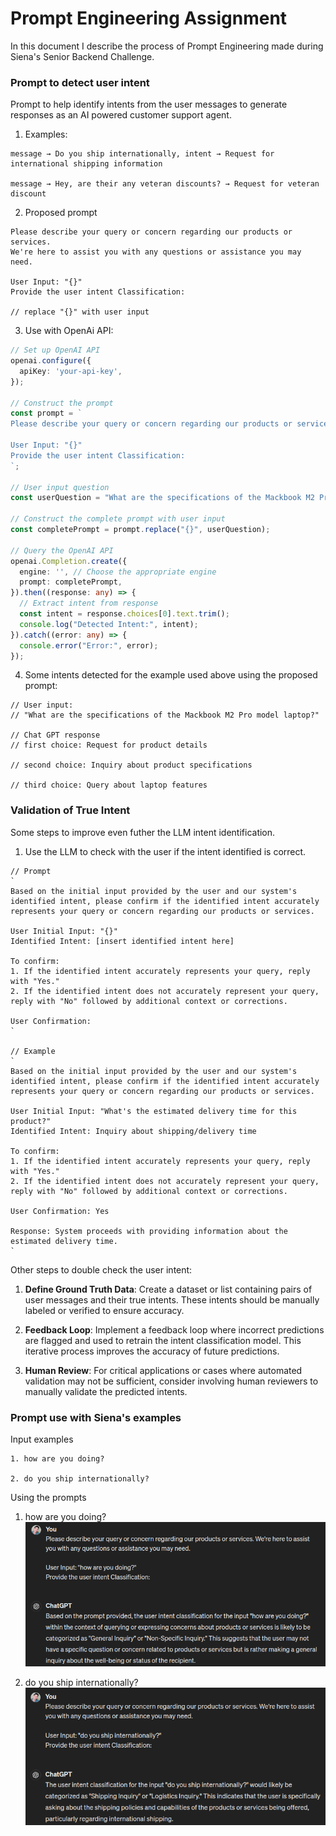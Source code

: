 # Prompt Engineering Assignment

In this document I describe the process of Prompt Engineering made during Siena's Senior Backend Challenge.

### Prompt to detect user intent

Prompt to help identify intents from the user messages to generate responses as an AI powered customer support agent.

1. Examples:
```
message → Do you ship internationally, intent → Request for international shipping information

message → Hey, are their any veteran discounts? → Request for veteran discount
```

2. Proposed prompt
```
Please describe your query or concern regarding our products or services.
We're here to assist you with any questions or assistance you may need.

User Input: "{}"
Provide the user intent Classification:

// replace "{}" with user input

```

3. Use with OpenAi API:
```typescript
// Set up OpenAI API
openai.configure({
  apiKey: 'your-api-key',
});

// Construct the prompt
const prompt = `
Please describe your query or concern regarding our products or services. We're here to assist you with any questions or assistance you may need.

User Input: "{}"
Provide the user intent Classification:
`;

// User input question
const userQuestion = "What are the specifications of the Mackbook M2 Pro model laptop?";

// Construct the complete prompt with user input
const completePrompt = prompt.replace("{}", userQuestion);

// Query the OpenAI API
openai.Completion.create({
  engine: '', // Choose the appropriate engine
  prompt: completePrompt,
}).then((response: any) => {
  // Extract intent from response
  const intent = response.choices[0].text.trim();
  console.log("Detected Intent:", intent);
}).catch((error: any) => {
  console.error("Error:", error);
});
```

4. Some intents detected for the example used above using the proposed prompt:
```
// User input:
// "What are the specifications of the Mackbook M2 Pro model laptop?"

// Chat GPT response
// first choice: Request for product details

// second choice: Inquiry about product specifications

// third choice: Query about laptop features
```

### Validation of True Intent

Some steps to improve even futher the LLM intent identification.

1. Use the LLM to check with the user if the intent identified is correct.
```
// Prompt
`
Based on the initial input provided by the user and our system's identified intent, please confirm if the identified intent accurately represents your query or concern regarding our products or services.

User Initial Input: "{}"
Identified Intent: [insert identified intent here]

To confirm:
1. If the identified intent accurately represents your query, reply with "Yes."
2. If the identified intent does not accurately represent your query, reply with "No" followed by additional context or corrections.

User Confirmation:
`

// Example
`
Based on the initial input provided by the user and our system's identified intent, please confirm if the identified intent accurately represents your query or concern regarding our products or services.

User Initial Input: "What's the estimated delivery time for this product?"
Identified Intent: Inquiry about shipping/delivery time

To confirm:
1. If the identified intent accurately represents your query, reply with "Yes."
2. If the identified intent does not accurately represent your query, reply with "No" followed by additional context or corrections.

User Confirmation: Yes

Response: System proceeds with providing information about the estimated delivery time.
`
```

Other steps to double check the user intent:

1. **Define Ground Truth Data**: Create a dataset or list containing pairs of user messages and their true intents. These intents should be manually labeled or verified to ensure accuracy.

2. **Feedback Loop**: Implement a feedback loop where incorrect predictions are flagged and used to retrain the intent classification model. This iterative process improves the accuracy of future predictions.

3. **Human Review**: For critical applications or cases where automated validation may not be sufficient, consider involving human reviewers to manually validate the predicted intents.

### Prompt use with Siena's examples

Input examples
```
1. how are you doing?

2. do you ship internationally?
```

Using the prompts
1. how are you doing?
![Prompt example 1](./assets/screenshots/Screenshot%20from%202024-04-20%2017-08-41.png)

2. do you ship internationally?
![Prompt example 2](./assets/screenshots/Screenshot%20from%202024-04-20%2017-24-58.png)



